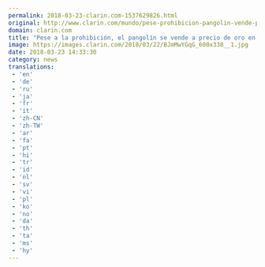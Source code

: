 ```yaml
---
permalink: 2018-03-23-clarin.com-1537629826.html
original: http://www.clarin.com/mundo/pese-prohibicion-pangolin-vende-precio-oro-hong-kong_0_HkosBYM9f.html
domain: clarin.com
title: "Pese a la prohibición, el pangolín se vende a precio de oro en Hong Kong"
image: https://images.clarin.com/2018/03/22/BJmMwYGqG_600x338__1.jpg
date: 2018-03-23 14:33:30
category: news
translations: 
 - 'en'
 - 'de'
 - 'ru'
 - 'ja'
 - 'fr'
 - 'it'
 - 'zh-CN'
 - 'zh-TW'
 - 'ar'
 - 'fa'
 - 'pt'
 - 'hi'
 - 'tr'
 - 'id'
 - 'nl'
 - 'sv'
 - 'vi'
 - 'pl'
 - 'ko'
 - 'no'
 - 'da'
 - 'th'
 - 'ta'
 - 'ms'
 - 'hy'
---
```


